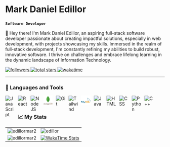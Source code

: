 # Mark Daniel Edillor

**`Software Developer`**

👋 Hey there! I'm Mark Daniel Edillor, an aspiring full-stack software developer passionate about creating impactful solutions, especially in web development, with projects showcasing my skills. Immersed in the realm of full-stack development, I'm constantly refining my abilities to build robust, innovative software. I thrive on challenges and embrace lifelong learning in the dynamic landscape of Information Technology.

<p align="left">  
  <a href="https://github.com/edillormark2?tab=followers">
    <img alt="followers" title="Follow me on Github" src="https://custom-icon-badges.demolab.com/github/followers/edillormark2?color=236ad3&labelColor=1155ba&style=for-the-badge&logo=person-add&label=Followers&logoColor=white"/>
  </a>
  <a href="https://github.com/edillormark2?tab=repositories&sort=stargazers">
    <img alt="total stars" title="Total stars on GitHub" src="https://custom-icon-badges.demolab.com/github/stars/edillormark2?color=55960c&style=for-the-badge&labelColor=488207&logo=star"/>
  </a>
 <a href="https://wakatime.com/@018c77b8-a1b7-4701-ada8-07ccddbe11ec">
  <img alt="wakatime" title="Time spent in languages" src="https://wakatime.com/badge/user/018c77b8-a1b7-4701-ada8-07ccddbe11ec.svg?color=%23E05D44&label=WAKATIME&logoColor=white&style=for-the-badge&labelColor=CE4630" style="height: 28px; width: auto;" />
</a>
</p>

---

### 🧰 Languages and Tools

<img align="left" alt="JavaScript" width="30px" style="padding-right:10px;" src="https://cdn.jsdelivr.net/gh/devicons/devicon/icons/javascript/javascript-plain.svg" />
<img align="left" alt="React" width="30px" style="padding-right:10px;" src="https://cdn.jsdelivr.net/gh/devicons/devicon/icons/react/react-original.svg" />
<img align="left" alt="NodeJS" width="30px" style="padding-right:10px;" src="https://cdn.jsdelivr.net/gh/devicons/devicon/icons/nodejs/nodejs-original.svg" />
<img align="left" alt="MongoDB" width="30px" style="padding-right:10px;" src="https://raw.githubusercontent.com/devicons/devicon/master/icons/mongodb/mongodb-original-wordmark.svg" />
<img align="left" alt="Git" width="30px" style="padding-right:10px;" src="https://cdn.jsdelivr.net/gh/devicons/devicon/icons/git/git-original.svg" />
<img align="left" alt="Tailwind" width="30px" style="padding-right:10px;" src="https://www.vectorlogo.zone/logos/tailwindcss/tailwindcss-icon.svg" />
<img align="left" alt="MySQL" width="30px" style="padding-right:10px;" src="https://raw.githubusercontent.com/devicons/devicon/master/icons/mysql/mysql-original-wordmark.svg" />
<img align="left" alt="Java" width="30px" style="padding-right:10px;" src="https://cdn.jsdelivr.net/gh/devicons/devicon/icons/java/java-original.svg"/>
<img align="left" alt="HTML" width="30px" style="padding-right:10px;" src="https://cdn.jsdelivr.net/gh/devicons/devicon/icons/html5/html5-plain.svg" />
<img align="left" alt="CSS" width="30px" style="padding-right:10px;" src="https://cdn.jsdelivr.net/gh/devicons/devicon/icons/css3/css3-plain.svg" />
<img align="left" alt="Python" width="30px" style="padding-right:10px;" src="https://cdn.jsdelivr.net/gh/devicons/devicon/icons/python/python-plain.svg" />
<img align="left" alt="C++" width="30px" style="padding-right:10px;" src="https://cdn.jsdelivr.net/gh/devicons/devicon/icons/cplusplus/cplusplus-line.svg" />
<br />


#

### 📈 My Stats

<table>
  <tr>
    <td>
      <img src="https://github-readme-stats.vercel.app/api/top-langs?username=edillormark2&show_icons=true&locale=en&layout=compact&theme=tokyonight&amp;hide_border=false&card_width=500" alt="edillormar2" />
    </td>
    <td>
      <img src="https://github-readme-streak-stats.herokuapp.com/?user=edillormark2&&theme=tokyonight" alt="edillor" />
    </td>
  </tr>
  <tr>
    <td>
      <img src="https://github-readme-stats.vercel.app/api?username=edillormark2&show_icons=true&locale=en&theme=tokyonight" alt="edillormar2" />
    </td>
    <td>
      <a href="https://wakatime.com/@markdaniel">
        <img src="https://github-readme-stats-pyromagnes-projects.vercel.app/api/wakatime?username=markdaniel&layout=compact&theme=tokyonight&hide_border=false&custom_title=Time%20Spent%20in%20Languages" alt="WakaTime Stats" />
      </a>
    </td>
  </tr>
</table>


